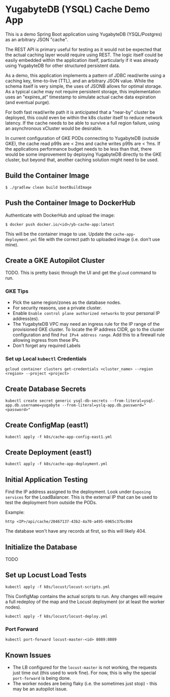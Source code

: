 # YugabyteDB (YSQL) Cache Demo App

This is a demo Spring Boot application using YugabyteDB (YSQL/Postgres) as an arbitrary JSON "cache".

The REST API is primary useful for testing as it would not be expected that the actual caching layer would require
using REST. The logic itself could be easily embedded within the application itself, particularly if it was already
using YugabyteDB for other structured persistent data.

As a demo, this application implements a pattern of JDBC read/write using a caching key, time-to-live (TTL), and an
arbitrary JSON value. While the schema itself is very simple, the uses of JSONB allows for optimal storage. As a
typical cache may not require persistent storage, this implementation uses an "expires_at" timestamp to simulate actual
cache data expiration (and eventual purge).

For both fast read/write path it is anticipated that a "near-by" cluster be deployed, this could even be within the k8s
cluster itself to reduce network latency. If the cache needs to be able to survive a full region failure, using an
asynchronous xCluster would be desirable.

In current configuration of GKE PODs connecting to YugabyteDB (outside GKE), the cache read p99s are < 2ms and cache
writes p99s are < ?ms. If the applications performance budget needs to be less than that, there would be some
improvement by deploying YugabyteDB directly to the GKE cluster, but beyond that, another caching solution might need to
be used.

## Build the Container Image

```shell
$ ./gradlew clean build bootBuildImage
```

## Push the Container Image to DockerHub

Authenticate with DockerHub and upload the image:

```shell
$ docker push docker.io/<id>/yb-cache-app:latest
```

This will be the container image to use. Update the `cache-app-deployment.yml` file with the correct path
to uploaded image (i.e. don't use mine).

## Create a GKE Autopilot Cluster

TODO. This is pretty basic through the UI and get the `gloud` command to run.

### GKE Tips

- Pick the same region/zones as the database nodes.
- For security reasons, use a private cluster.
- Enable `Enable control plane authorized networks` to your personal IP address(es).
- The YugabyteDB VPC may need an ingress rule for the IP range of the provisioned GKE cluster.
  To locate the IP address CIDR, go to the cluster configuration and find `Pod IPv4 address range`.
  Add this to a firewall rule allowing ingress from these IPs.
- Don't forget any required Labels

### Set up Local `kubectl` Credentials

```shell
gcloud container clusters get-credentials <cluster_name> --region <region> --project <project>
```

## Create Database Secrets

```shell
kubectl create secret generic ysql-db-secrets --from-literal=ysql-app.db.username=yugabyte --from-literal=yslq-app.db.password="<password>"
```

## Create ConfigMap (east1)

```shell
kubectl apply -f k8s/cache-app-config-east1.yml
```

## Create Deployment (east1)

```shell
kubectl apply -f k8s/cache-app-deployment.yml
```

## Initial Application Testing

Find the IP address assigned to the deployment.
Look under `Exposing services` for the LoadBalancer. This is the external IP that can be used to test the deployment
from outside the PODs.

Example:

```shell
http <IP>/api/cache/20467137-43b2-4a70-a495-6965c37bc804
```

The database won't have any records at first, so this will likely 404.

## Initialize the Database

TODO

## Set up Locust Load Tests

```shell
kubectl apply -f k8s/locust/locust-scripts.yml
```

This ConfigMap contains the actual scripts to run. Any changes will require a full redeploy of the
map and the Locust deployment (or at least the worker nodes).

```shell
kubectl apply -f k8s/locust/locust-deploy.yml
```

### Port Forward

```shell
kubectl port-forward locust-master-<id> 8089:8089
```

## Known Issues

- The LB configured for the `locust-master` is not working, the requests just time out (this used to work fine).
  For now, this is why the special `port-forward` is being done.
- The worker nodes are being flaky (i.e. the sometimes just stop) - this may be an autopilot issue.